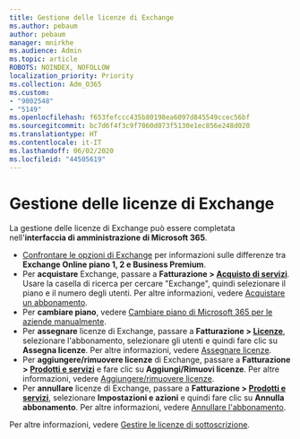```yaml
---
title: Gestione delle licenze di Exchange
ms.author: pebaum
author: pebaum
manager: mnirkhe
ms.audience: Admin
ms.topic: article
ROBOTS: NOINDEX, NOFOLLOW
localization_priority: Priority
ms.collection: Adm_O365
ms.custom:
- "9002548"
- "5149"
ms.openlocfilehash: f653fefccc435b80198ea6097d845549ccec56bf
ms.sourcegitcommit: bc7d6f4f3c9f7060d073f5130e1ec856e248d020
ms.translationtype: HT
ms.contentlocale: it-IT
ms.lasthandoff: 06/02/2020
ms.locfileid: "44505619"
---
```

# <a name="exchange-license-management"></a>Gestione delle licenze di Exchange

La gestione delle licenze di Exchange può essere completata nell'**interfaccia di amministrazione di Microsoft 365**.

- [Confrontare le opzioni di Exchange](https://www.microsoft.com/microsoft-365/exchange/compare-microsoft-exchange-online-plans) per informazioni sulle differenze tra **Exchange Online piano 1, 2 e Business Premium**.
- Per **acquistare** Exchange, passare a **Fatturazione > [Acquisto di servizi](https://go.microsoft.com/fwlink/p/?linkid=868433)**. Usare la casella di ricerca per cercare "Exchange", quindi selezionare il piano e il numero degli utenti. Per altre informazioni, vedere [Acquistare un abbonamento](https://docs.microsoft.com/microsoft-365/commerce/buy-another-subscription?view=o365-worldwide).
- Per **cambiare piano**, vedere [Cambiare piano di Microsoft 365 per le aziende manualmente](https://docs.microsoft.com/microsoft-365/commerce/subscriptions/switch-plans-manually?view=o365-worldwide).
- Per **assegnare** licenze di Exchange, passare a **Fatturazione > [Licenze](https://go.microsoft.com/fwlink/p/?linkid=842264)**, selezionare l'abbonamento, selezionare gli utenti e quindi fare clic su **Assegna licenze**. Per altre informazioni, vedere [Assegnare licenze](https://docs.microsoft.com/microsoft-365/admin/manage/assign-licenses-to-users?view=o365-worldwide).
- Per **aggiungere/rimuovere licenze** di Exchange, passare a **Fatturazione > [Prodotti e servizi](https://go.microsoft.com/fwlink/p/?linkid=842054)** e fare clic su **Aggiungi/Rimuovi licenze**. Per altre informazioni, vedere [Aggiungere/rimuovere licenze](https://docs.microsoft.com/microsoft-365/commerce/licenses/buy-licenses?view=o365-worldwide#add-or-remove-licenses-for-your-business-subscription).
- Per **annullare** licenze di Exchange, passare a **Fatturazione > [Prodotti e servizi](https://go.microsoft.com/fwlink/p/?linkid=842054)**, selezionare **Impostazioni e azioni** e quindi fare clic su **Annulla abbonamento**. Per altre informazioni, vedere [Annullare l'abbonamento](https://docs.microsoft.com/microsoft-365/commerce/subscriptions/cancel-your-subscription).

Per altre informazioni, vedere [Gestire le licenze di sottoscrizione](https://docs.microsoft.com/microsoft-365/commerce/licenses/buy-licenses?view=o365-worldwide#add-or-remove-licenses-for-your-business-subscription).
